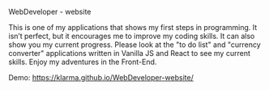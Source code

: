 WebDeveloper - website

This is one of my applications that shows my first steps in programming. It isn’t perfect, but it encourages me to improve my coding skills. It can also show you my current progress. Please look at the "to do list" and "currency converter" applications written in Vanilla JS and React to see my current skills. Enjoy my adventures in the Front-End.

Demo: https://klarma.github.io/WebDeveloper-website/
